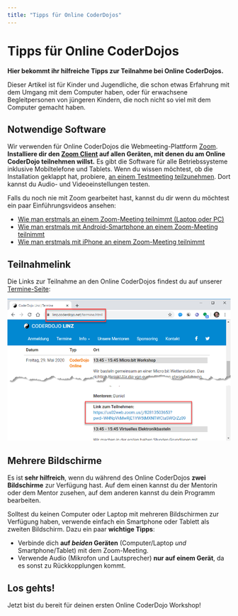 ```yaml
---
title: "Tipps für Online CoderDojos"
---
```


# Tipps für Online CoderDojos

**Hier bekommt ihr hilfreiche Tipps zur Teilnahme bei Online CoderDojos.**

Dieser Artikel ist für Kinder und Jugendliche, die schon etwas Erfahrung mit dem Umgang mit dem Computer haben, oder für erwachsene Begleitpersonen von jüngeren Kindern, die noch nicht so viel mit dem Computer gemacht haben.

## Notwendige Software

Wir verwenden für Online CoderDojos die Webmeeting-Plattform [Zoom](https://zoom.us). **Installiere dir den [Zoom Client](https://zoom.us/download) auf allen Geräten, mit denen du am Online CoderDojo teilnehmen willst.** Es gibt die Software für alle Betriebssysteme inklusive Mobiltelefone und Tablets. Wenn du wissen möchtest, ob die Installation geklappt hat, probiere, [an einem Testmeeting teilzunehmen](https://zoom.us/test). Dort kannst du Audio- und Videoeinstellungen testen.

Falls du noch nie mit Zoom gearbeitet hast, kannst du dir wenn du möchtest ein paar Einführungsvideos ansehen:

* [Wie man erstmals an einem Zoom-Meeting teilnimmt (Laptop oder PC)](https://youtu.be/y7hoidfsPLk)
* [Wie man erstmals mit Android-Smartphone an einem Zoom-Meeting teilnimmt](https://youtu.be/4qlNePKWCa0)
* [Wie man erstmals mit iPhone an einem Zoom-Meeting teilnimmt](https://youtu.be/Lx3RVkT-ifA)

## Teilnahmelink

Die Links zur Teilnahme an den Online CoderDojos findest du auf unserer [Termine-Seite](https://linz.coderdojo.net/termine.html):

![Teilnahmelink](images/online-teilnehmerlink.png)

## Mehrere Bildschirme

Es ist **sehr hilfreich**, wenn du während des Online CoderDojos **zwei Bildschirme** zur Verfügung hast. Auf dem einen kannst du der Mentorin oder dem Mentor zusehen, auf dem anderen kannst du dein Programm bearbeiten.

Solltest du keinen Computer oder Laptop mit mehreren Bildschirmen zur Verfügung haben, verwende einfach ein Smartphone oder Tablett als zweiten Bildschirm. Dazu ein paar **wichtige Tipps**:

* Verbinde dich **auf <em>beiden</em> Geräten** (Computer/Laptop <em>und</em> Smartphone/Tablet) mit dem Zoom-Meeting.
* Verwende Audio (Mikrofon und Lautsprecher) **nur auf einem Gerät**, da es sonst zu Rückkopplungen kommt.

## Los gehts!

Jetzt bist du bereit für deinen ersten Online CoderDojo Workshop!